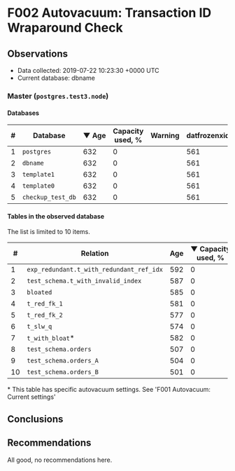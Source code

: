 # F002 Autovacuum: Transaction ID Wraparound Check #

## Observations ##
- Data collected: 2019-07-22 10:23:30 +0000 UTC
- Current database: dbname




### Master (`postgres.test3.node`) ###


#### Databases ####


| \# | Database | &#9660;&nbsp;Age | Capacity used, % | Warning | datfrozenxid |
|--|--------|-----|------------------|---------|--------------|
| 1 |`postgres`|632 |0 |  |561 |
| 2 |`dbname`|632 |0 |  |561 |
| 3 |`template1`|632 |0 |  |561 |
| 4 |`template0`|632 |0 |  |561 |
| 5 |`checkup_test_db`|632 |0 |  |561 |


#### Tables in the observed database ####
The list is limited to 10 items.

| \# | Relation | Age | &#9660;&nbsp;Capacity used, % | Warning |rel_relfrozenxid | toast_relfrozenxid |
|---|-------|-----|------------------|---------|-----------------|--------------------|
| 1 |`exp_redundant.t_with_redundant_ref_idx` |592 |0 |  |601 |0 |
| 2 |`test_schema.t_with_invalid_index` |587 |0 |  |606 |0 |
| 3 |`bloated` |585 |0 |  |608 |0 |
| 4 |`t_red_fk_1` |581 |0 |  |612 |0 |
| 5 |`t_red_fk_2` |577 |0 |  |616 |0 |
| 6 |`t_slw_q` |574 |0 |  |619 |0 |
| 7 |`t_with_bloat`\* |582 |0 |  |611 |0 |
| 8 |`test_schema.orders` |507 |0 |  |686 |0 |
| 9 |`test_schema.orders_A` |504 |0 |  |689 |0 |
| 10 |`test_schema.orders_B` |501 |0 |  |692 |0 |


\* This table has specific autovacuum settings. See 'F001 Autovacuum: Current settings'


## Conclusions ##
 


## Recommendations ##
  All good, no recommendations here.
 

